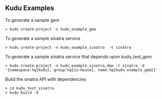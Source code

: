 ## Kudu Examples

To generate a sample gem

```
> kudu create-project -n kudu_example_gem 
```

To generate a sample sinatra service 

```
> kudu create-project -n kudu_example_sinatra  -t sinatra
```

To generate a sample sinatra service that depends upon kudu_test_gem

```
> kudu create-project -n kudu_example_sinatra_dep -t sinatra -d '{namespace:%q{kudu}, group:%q{in-house}, name:%q{kudu_example_gem}}'
```

Build the sinatra API with dependencies

```
> cd kudu_test_sinatra
> kudu build -d
```

